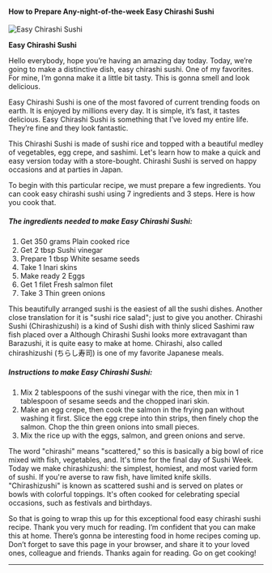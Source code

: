             

#### How to Prepare Any-night-of-the-week Easy Chirashi Sushi

![Easy Chirashi Sushi](https://img-global.cpcdn.com/recipes/5439717282676736/751x532cq70/easy-chirashi-sushi-recipe-main-photo.jpg)

**Easy Chirashi Sushi**

Hello everybody, hope you’re having an amazing day today. Today, we’re going to make a distinctive dish, easy chirashi sushi. One of my favorites. For mine, I’m gonna make it a little bit tasty. This is gonna smell and look delicious.

Easy Chirashi Sushi is one of the most favored of current trending foods on earth. It is enjoyed by millions every day. It is simple, it’s fast, it tastes delicious. Easy Chirashi Sushi is something that I’ve loved my entire life. They’re fine and they look fantastic.

This Chirashi Sushi is made of sushi rice and topped with a beautiful medley of vegetables, egg crepe, and sashimi. Let's learn how to make a quick and easy version today with a store-bought. Chirashi Sushi is served on happy occasions and at parties in Japan.

To begin with this particular recipe, we must prepare a few ingredients. You can cook easy chirashi sushi using 7 ingredients and 3 steps. Here is how you cook that.

##### The ingredients needed to make Easy Chirashi Sushi:

1.  Get 350 grams Plain cooked rice
2.  Get 2 tbsp Sushi vinegar
3.  Prepare 1 tbsp White sesame seeds
4.  Take 1 Inari skins
5.  Make ready 2 Eggs
6.  Get 1 filet Fresh salmon filet
7.  Take 3 Thin green onions

This beautifully arranged sushi is the easiest of all the sushi dishes. Another close translation for it is "sushi rice salad"; just to give you another. Chirashi Sushi (Chirashizushi) is a kind of Sushi dish with thinly sliced Sashimi raw fish placed over a Although Chirashi Sushi looks more extravagant than Barazushi, it is quite easy to make at home. Chirashi, also called chirashizushi (ちらし寿司) is one of my favorite Japanese meals.

##### Instructions to make Easy Chirashi Sushi:

1.  Mix 2 tablespoons of the sushi vinegar with the rice, then mix in 1 tablespoon of sesame seeds and the chopped inari skin.
2.  Make an egg crepe, then cook the salmon in the frying pan without washing it first. Slice the egg crepe into thin strips, then finely chop the salmon. Chop the thin green onions into small pieces.
3.  Mix the rice up with the eggs, salmon, and green onions and serve.

The word "chirashi" means "scattered," so this is basically a big bowl of rice mixed with fish, vegetables, and. It's time for the final day of Sushi Week. Today we make chirashizushi: the simplest, homiest, and most varied form of sushi. If you're averse to raw fish, have limited knife skills. "Chirashizushi" is known as scattered sushi and is served on plates or bowls with colorful toppings. It's often cooked for celebrating special occasions, such as festivals and birthdays.

So that is going to wrap this up for this exceptional food easy chirashi sushi recipe. Thank you very much for reading. I’m confident that you can make this at home. There’s gonna be interesting food in home recipes coming up. Don’t forget to save this page in your browser, and share it to your loved ones, colleague and friends. Thanks again for reading. Go on get cooking!

* * *